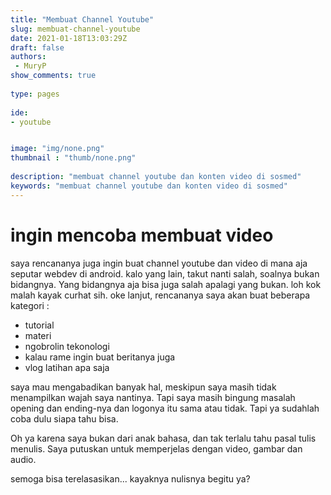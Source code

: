 ```yaml
---
title: "Membuat Channel Youtube"
slug: membuat-channel-youtube
date: 2021-01-18T13:03:29Z
draft: false 
authors:
 - MuryP
show_comments: true 
 
type: pages 
 
ide: 
- youtube


image: "img/none.png" 
thumbnail : "thumb/none.png" 
 
description: "membuat channel youtube dan konten video di sosmed" 
keywords: "membuat channel youtube dan konten video di sosmed" 
--- 
```

# ingin mencoba membuat video

saya rencananya juga ingin buat channel youtube dan video di mana aja seputar webdev di android. kalo yang lain, takut nanti salah, soalnya bukan bidangnya. Yang bidangnya aja bisa juga salah apalagi yang bukan. loh kok malah kayak curhat sih. oke lanjut, rencananya saya akan buat beberapa kategori :
- tutorial
- materi
- ngobrolin tekonologi
- kalau rame ingin buat beritanya juga
- vlog latihan apa saja

saya mau mengabadikan banyak hal, meskipun saya masih tidak menampilkan wajah saya nantinya. Tapi saya masih bingung masalah opening dan ending-nya dan logonya itu sama atau tidak. Tapi ya sudahlah coba dulu siapa tahu bisa.

Oh ya karena saya bukan dari anak bahasa, dan tak terlalu tahu pasal tulis menulis. Saya putuskan untuk memperjelas dengan video, gambar dan audio.

semoga bisa terelasasikan... kayaknya nulisnya begitu ya?